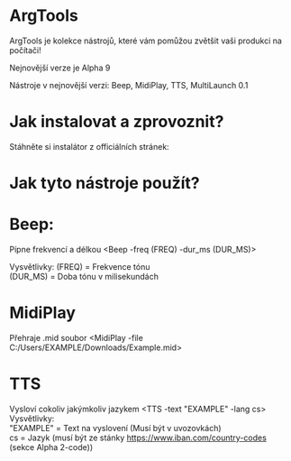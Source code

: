 # ArgTools
ArgTools je kolekce nástrojů, které vám pomůžou zvětšit vaši produkci na počítači!

Nejnovější verze je Alpha 9

Nástroje v nejnovější verzi:
Beep, MidiPlay, TTS, MultiLaunch 0.1

# Jak instalovat a zprovoznit?

Stáhněte si instalátor z officiálních stránek:


# Jak tyto nástroje použít?

# Beep:
Pípne frekvencí a délkou
<Beep -freq (FREQ) -dur_ms (DUR_MS)>
 
Vysvětlivky:
(FREQ) = Frekvence tónu\
(DUR_MS) = Doba tónu v milisekundách

# MidiPlay
Přehraje .mid soubor
<MidiPlay -file C:/Users/EXAMPLE/Downloads/Example.mid>

# TTS
Vysloví cokoliv jakýmkoliv jazykem
<TTS -text "EXAMPLE" -lang cs>\
Vysvětlivky:\
"EXAMPLE" = Text na vyslovení (Musí být v uvozovkách)\
cs = Jazyk (musí být ze stánky https://www.iban.com/country-codes (sekce Alpha 2-code))


 
